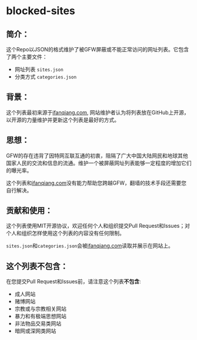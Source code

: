 # blocked-sites
## 简介：
这个Repo以JSON的格式维护了被GFW屏蔽或不能正常访问的网址列表。它包含了两个主要文件：
* 网址列表 `sites.json`
* 分类方式 `categories.json`

## 背景：
这个列表最初来源于[ifanqiang.com](https://www.ifanqiang.com), 网站维护者认为将列表放在GitHub上开源，以开源的力量维护并更新这个列表是最好的方式。

## 思想：
GFW的存在违背了因特网互联互通的初衷，阻隔了广大中国大陆网民和地球其他国家人民的交流和信息的流通。维护一个被屏蔽网址列表能够一定程度的增加它们的曝光率。

这个列表和[ifanqiang.com](https://www.ifanqiang.com)没有能力帮助您跨越GFW，翻墙的技术手段还需要您自行解决。

## 贡献和使用：
这个列表使用MIT开源协议，欢迎任何个人和组织提交Pull Request和Issues；对个人和组织怎样使用这个列表的内容没有任何限制。

`sites.json`和`categories.json`会被[ifanqiang.com](https://www.ifanqiang.com)读取并展示在网站上。

## 这个列表不包含：
在您提交Pull Request和Issues前，请注意这个列表**不包含**:
* 成人网站
* 赌博网站
* 宗教或与宗教相关网站
* 暴力和有极端思想网站
* 非法物品交易类网站
* 暗网或深网类网站
